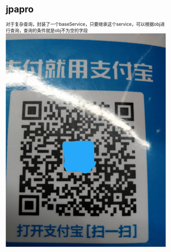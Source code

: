 # jpapro
对于复杂查询，封装了一个baseService，只要继承这个service，可以根据obj进行查询，查询的条件就是obj不为空的字段
![大爷赏一个吧](https://github.com/zhxuebest/jpapro/blob/master/src/main/resources/241522636282_.pic.jpg)
